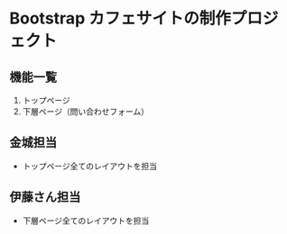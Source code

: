 # Bootstrap カフェサイトの制作プロジェクト

## 機能一覧

1. トップページ
1. 下層ページ（問い合わせフォーム）

## 金城担当

- トップページ全てのレイアウトを担当

## 伊藤さん担当

- 下層ページ全てのレイアウトを担当
